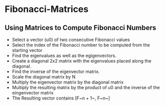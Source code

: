 # Fibonacci-Matrices

## Using Matrices to Compute Fibonacci Numbers

- Select a vector (u0) of two consecutive Fibonacci values
- Select the index of the Fibonacci number to be computed from the starting vector
- Find the eigenvalues as well as the egigenvectors. 
- Create a diagonal 2x2 matrix with the eigenvalues placed along the diagonal. 
- Find the inverse of the eigenvector matrix. 
- Scale the diagonal matrix by N
- Multiply the eigenvector matrix by the diagonal matrix
- Multiply the resulting matrix by the product of u0 and the inverse of the eingenvector matrix
- The Resulting vector contains [F~n + 1~, F~n~]